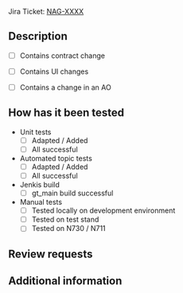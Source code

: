 <!-- Provide a short summary of your changes in the Title above -->

Jira Ticket: [NAG-XXXX](https://dominoprintingsciences.atlassian.net/browse/NAG-XXXX)

## Description
<!--Describe your changes in detail-->

- [ ] Contains contract change
- [ ] Contains UI changes <!-- Attach a screenshot! -->
- [ ] Contains a change in an AO <!-- Attach a screenshot! -->


## How has it been tested

<!-- Put an `x` in the boxes that apply -->
- Unit tests 
  - [ ] Adapted / Added
  - [ ] All successful
- Automated topic tests 
  - [ ] Adapted / Added
  - [ ] All successful
- Jenkis build
  - [ ] gt_main build successful
  <!--  Uncomment the line below if you have a contract change that affects the interface pc -->
  <!--  - [ ] BIL-interface_pc target branch build successful -->
- Manual tests
  - [ ] Tested locally on development environment
  - [ ] Tested on test stand
  - [ ] Tested on N730 / N711

<!-- Add additional details if needed -->


## Review requests

<!-- Explain what needs to be reviewed -->
<!-- Mention if anything needs special attention -->
<!-- If you assign multiple reviewers, inform them who needs to review what part of the pull request -->


## Additional information

<!-- Add additional information helpful for the reviewer -->
